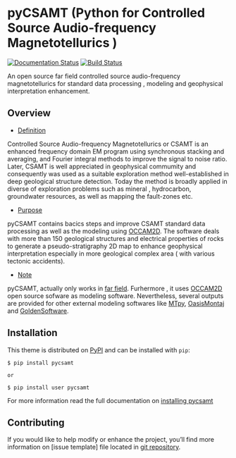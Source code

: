 # pyCSAMT (Python  for Controlled Source Audio-frequency Magnetotellurics )
[![Documentation Status](https://readthedocs.org/projects/pycsamt/badge/?version=latest)](https://pycsamt.readthedocs.io/en/latest/?badge=latest) [![Build Status](https://travis-ci.com/WEgeophysics/pyCSAMT.svg?branch=master)](https://travis-ci.com/WEgeophysics/pyCSAMT)
     
An open source far field controlled source audio-frequency magnetotellurics 
for standard data processing , modeling and geophysical interpretation enhancement.  

## Overview 


* [Definition](#https://ui.adsabs.harvard.edu/abs/2018EGUGA..2013744L/abstract)

Controlled Source Audio-frequency Magnetotellurics or CSAMT is an enhanced frequency 
domain EM program using synchronous stacking and averaging, and Fourier integral methods to 
improve the signal to noise ratio. Later, CSAMT is well appreciated in geophysical commumity and
consequently was used as a suitable exploration method well-established in deep geological structure detection.
Today the method is broadly applied in  diverse of exploration problems such as mineral , hydrocarbon,  groundwater resources, 
as well as mapping the fault-zones etc. 

* [Purpose](#Purpose)

pyCSAMT contains bacics steps and improve CSAMT standard data processing as well as the modeling using [OCCAM2D](https://marineemlab.ucsd.edu/Projects/Occam/index.html).
The software deals with more than 150  geological structures and electrical properties of rocks to generate a pseudo-stratigraphy 2D map to enhance geophysical interpretation especially in more geological complex area ( with various tectonic accidents). 


 * [Note](#https://iopscience.iop.org/article/10.1088/1742-6596/1127/1/012021)
 
pyCSAMT, actually only works  in [far field](https://electronics.stackexchange.com/questions/487691/why-are-e-and-b-field-in-phase-in-far-field-electromagnetic-wave-propagation). Furhermore , it uses [OCCAM2D](https://marineemlab.ucsd.edu/Projects/Occam/index.html) open source sofware as modeling software. Nevertheless,
several  outputs are provided for other external modeling softwares like [MTpy](https://github.com/MTgeophysics/mtpy), [OasisMontaj](http://updates.geosoft.com/downloads/files/how-to-guides/Oasis_montaj_Gridding.pdf)
and [GoldenSoftware](https://www.goldensoftware.com/products/surfer).

## Installation 

This theme is distributed on [PyPI](https://pypi.org/project/pycsamt/) and can be installed with `pip`:
```
$ pip install pycsamt

or 

$ pip install user pycsamt

```
For more information read the full documentation on [installing pycsamt](#pycsamt) 

## Contributing

If you would like to help modify or enhance the project, you’ll find more information on [issue template] file located in [git repository](https://github.com/WEgeophysics/pycsamt).